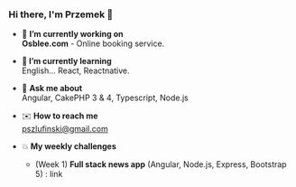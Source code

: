 ### Hi there, I'm Przemek 👋

- 🔭 <b>I’m currently working on</b> <br />
    <b>Osblee.com</b> - Online booking service.
    
- 🌱<b> I’m currently learning</b> <br />
    English... React, Reactnative.
    
- 💬 <b>Ask me about</b> <br />
    Angular, CakePHP 3 & 4, Typescript, Node.js

- :envelope: <b>How to reach me</b> <br />
    pszlufinski@gmail.com

- :boom:<b> My weekly challenges</b> <br />
    - (Week 1) <b>Full stack news app</b> (Angular, Node.js, Express, Bootstrap 5) : link
